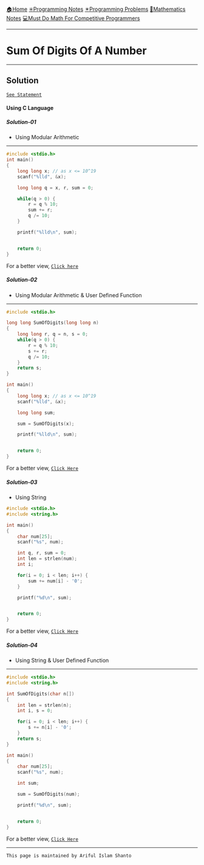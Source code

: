 [🏠Home](https://shanto-swe029.github.io/)
[✳️Programming Notes](https://shanto-swe029.github.io/programmingnotes)
[✴️Programming Problems](https://shanto-swe029.github.io/programmingproblems)
[🔢Mathematics Notes](https://shanto-swe029.github.io/mathematicsnotes)
[💻Must Do Math For Competitive Programmers](https://shanto-swe029.github.io/must-do-math-cp/home)

***

# Sum Of Digits Of A Number

***

## Solution

[`See Statement`](https://shanto-swe029.github.io/programmingproblem/sumofdigitsofanumber/statement)

#### Using C Language

##### Solution-01
- Using Modular Arithmetic

***

```c
#include <stdio.h>
int main()
{
    long long x; // as x <= 10^19
    scanf("%lld", &x);

    long long q = x, r, sum = 0;

    while(q > 0) {
        r = q % 10;
        sum += r;
        q /= 10;
    }

    printf("%lld\n", sum);


    return 0;
}
```

For a better view, [`Click here`](https://pastebin.com/QLVVeCp3)

##### Solution-02
- Using Modular Arithmetic & User Defined Function

***

```c
#include <stdio.h>

long long SumOfDigits(long long n)
{
    long long r, q = n, s = 0;
    while(q > 0) {
        r = q % 10;
        s += r;
        q /= 10;
    }
    return s;
}

int main()
{
    long long x; // as x <= 10^19
    scanf("%lld", &x);

    long long sum;

    sum = SumOfDigits(x);

    printf("%lld\n", sum);


    return 0;
}
```

For a better view, [`Click Here`](https://pastebin.com/hmwmNvPg)

##### Solution-03
- Using String

```c
#include <stdio.h>
#include <string.h>

int main()
{
    char num[25];
    scanf("%s", num);

    int q, r, sum = 0;
    int len = strlen(num);
    int i;

    for(i = 0; i < len; i++) {
        sum += num[i] - '0';
    }

    printf("%d\n", sum);


    return 0;
}
```

For a better view, [`Click Here`](https://pastebin.com/AuEfwWNm)

##### Solution-04

- Using String & User Defined Function

***

```c
#include <stdio.h>
#include <string.h>

int SumOfDigits(char n[])
{
    int len = strlen(n);
    int i, s = 0;

    for(i = 0; i < len; i++) {
        s += n[i] - '0';
    }
    return s;
}

int main()
{
    char num[25];
    scanf("%s", num);

    int sum;

    sum = SumOfDigits(num);

    printf("%d\n", sum);


    return 0;
}
```

For a better view, [`Click Here`](https://pastebin.com/e83iawaH)

***

`This page is maintained by Ariful Islam Shanto`
